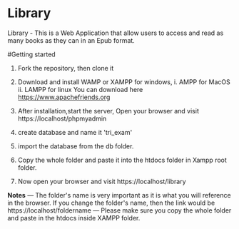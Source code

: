  # Library
Library - This is a Web Application that allow users to access and read as many books as they can in an Epub format.

#Getting started
1. Fork the repository, then clone it
2. Download and install WAMP or XAMPP for windows,
    i. AMPP for MacOS
    ii. LAMPP for linux
    You can download here https://www.apachefriends.org

3. After installation,start the server, Open your browser and visit https://localhost/phpmyadmin
4. create database and name it 'tri_exam'
5. import the database from the db folder.
6. Copy the whole folder and paste it into the htdocs folder in Xampp root folder.
7. Now open your browser and visit https://localhost/library

**Notes**
&mdash; The folder's name is very important as it is what you will reference in the browser. If you change the folder's name,
then the link would be https://localhost/foldername
&mdash; Please make sure you copy the whole folder and paste in the htdocs inside XAMPP folder.
